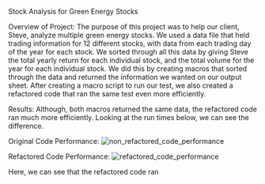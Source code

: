 Stock Analysis for Green Energy Stocks

Overview of Project:
The purpose of this project was to help our client, Steve, analyze multiple green energy stocks. We used a data file that held trading information for 12 different stocks, with data from each trading day of the year for each stock. We sorted through all this data by giving Steve the total yearly return for each individual stock, and the total volume for the year for each individual stock. We did this by creating macros that sorted through the data and returned the information we wanted on our output sheet. After creating a macro script to run our test, we also created a refactored code that ran the same test even more efficiently. 

Results:
Although, both macros returned the same data, the refactored code ran much more efficiently. Looking at the run times below, we can see the difference.

Original Code Performance:
![non_refactored_code_performance](https://user-images.githubusercontent.com/112716673/191826534-7c8154c3-6275-456a-83f0-99c4aa9d0310.png)

Refactored Code Performance:
![refactored_code_performance](https://user-images.githubusercontent.com/112716673/191826628-b8e924fc-566c-4f0e-85de-2e5a3644a256.png)

Here, we can see that the refactored code ran 
